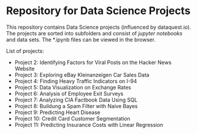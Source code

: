 # Repository for Data Science Projects

This repository contains Data Science projects (influenced by dataquest.io).
The projects are sorted into subfolders and consist of *jupyter notebooks* and data sets.
The *.ipynb files can be viewed in the browser.

List of projects:

- Project 2: Identifying Factors for Viral Posts on the Hacker News Website
- Project 3: Exploring eBay Kleinanzeigen Car Sales Data
- Project 4: Finding Heavy Traffic Indicators on I-94
- Project 5: Data Visualization on Exchange Rates
- Project 6: Analysis of Employee Exit Surveys
- Project 7: Analyzing CIA Factbook Data Using SQL
- Project 8: Buildung a Spam Filter with Naive Bayes
- Project 9: Predicting Heart Disease
- Project 10: Credit Card Customer Segmentation
- Project 11: Predicting Insurance Costs with Linear Regression